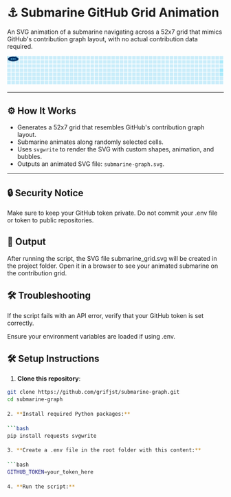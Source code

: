 # ⚓ Submarine GitHub Grid Animation

An SVG animation of a submarine navigating across a 52x7 grid that mimics GitHub's contribution graph layout, with no actual contribution data required.

<div align="center">
  <img src="https://raw.githubusercontent.com/grifjst/submarine-graph/output/submarine-graph.svg" alt="Submarine GitHub Grid Animation" />
</div>

---

## ⚙️ How It Works

- Generates a 52x7 grid that resembles GitHub's contribution graph layout.
- Submarine animates along randomly selected cells.
- Uses `svgwrite` to render the SVG with custom shapes, animation, and bubbles.
- Outputs an animated SVG file: `submarine-graph.svg`.

---

## 🔒 Security Notice
Make sure to keep your GitHub token private. Do not commit your .env file or token to public repositories.

## 📂 Output
After running the script, the SVG file submarine_grid.svg will be created in the project folder. Open it in a browser to see    your animated submarine on the contribution grid.

## 🛠️ Troubleshooting
If the script fails with an API error, verify that your GitHub token is set correctly.

Ensure your environment variables are loaded if using .env.

## 🛠️ Setup Instructions

1. **Clone this repository**:

```bash
git clone https://github.com/grifjst/submarine-graph.git
cd submarine-graph

2. **Install required Python packages:**

```bash
pip install requests svgwrite

3. **Create a .env file in the root folder with this content:**

```bash
GITHUB_TOKEN=your_token_here

4. **Run the script:**








